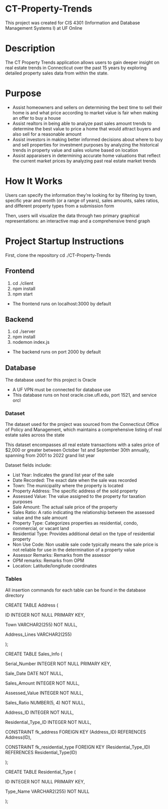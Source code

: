 # CT-Property-Trends
This project was created for CIS 4301 (Information and Database Management Systems I) at UF Online
# Description
The CT Property Trends application allows users to gain deeper insight on real estate trends in Connecticut over the past 15 years by exploring detailed property sales data from within the state. 

# Purpose 
* Assist homeowners and sellers on determining the best time to sell their home is and what price according to market value is fair when making an offer to buy a house
* Assist realtors in being able to  analyze past sales amount trends to determine the best value to price a home that would attract buyers and also sell for a reasonable amount
* Assist investors in making  better informed decisions about where to buy and sell properties for investment purposes by analyzing the historical trends in property value and sales volume based on location
* Assist apparaisers in determining accurate home valuations that reflect the current market prices by analyzing past real estate market trends

# How It Works
Users can specify the information they’re looking for by filtering by town, specific year and month (or a range of years), sales amounts, sales ratios, and different property types from a submission form

Then, users will visualize the data through two primary graphical representations: an interactive map and a comprehensive trend graph

# Project Startup Instructions
First, clone the repository
cd ./CT-Property-Trends

## Frontend
1. cd ./client
2. npm install
3. npm start 
- The frontend runs on localhost:3000 by default

## Backend
1. cd ./server 
2. npm install
3. nodemon index.js
- The backend runs on port 2000 by default

## Database
The database used for this project is Oracle
- A UF VPN must be connected for database use
- This database runs on host oracle.cise.ufl.edu, port 1521, and service orcl
### Dataset
The dataset used for the project was sourced from the Connecticut Office of Policy and Management, which maintains a comprehensive listing of real estate sales across the state

This dataset encompasses all real estate transactions with a sales price of $2,000 or greater between October 1st and September 30th annually, spanning from 2001 to 2022 grand list year

Dataset fields include:
* List Year: Indicates the grand list year of the sale
* Date Recorded: The exact date when the sale was recorded
* Town: The municipality where the property is located
* Property Address: The specific address of the sold property
* Assessed Value: The value assigned to the property for taxation purposes
* Sale Amount: The actual sale price of the property
* Sales Ratio: A ratio indicating the relationship between the assessed value and the sale amount
* Property Type: Categorizes properties as residential, condo, commercial, or vacant land
* Residential Type: Provides additional detail on the type of residential property
* Non Use Code: Non usable sale code typically means the sale price is not reliable for use in the determination of a property value
* Assessor Remarks: Remarks from the assessor
* OPM remarks: Remarks from OPM
* Location: Latitude/longitude coordinates


### Tables
All insertion commands for each table can be found in the database directory

CREATE TABLE Address (

ID INTEGER NOT NULL PRIMARY KEY,

Town VARCHAR2(255) NOT NULL,

Address_Lines VARCHAR2(255)

);


CREATE TABLE Sales_Info (

Serial_Number INTEGER NOT NULL PRIMARY KEY,

Sale_Date DATE NOT NULL,

Sales_Amount INTEGER NOT NULL,

Assessed_Value INTEGER NOT NULL,

Sales_Ratio NUMBER(5, 4) NOT NULL,

Address_ID INTEGER NOT NULL,

Residential_Type_ID INTEGER NOT NULL,

CONSTRAINT fk_address FOREIGN KEY (Address_ID) REFERENCES Address(ID),

CONSTRAINT fk_residential_type FOREIGN KEY (Residential_Type_ID) REFERENCES Residential_Type(ID)

);


CREATE TABLE Residential_Type (

ID INTEGER NOT NULL PRIMARY KEY,

Type_Name VARCHAR2(255) NOT NULL

);

